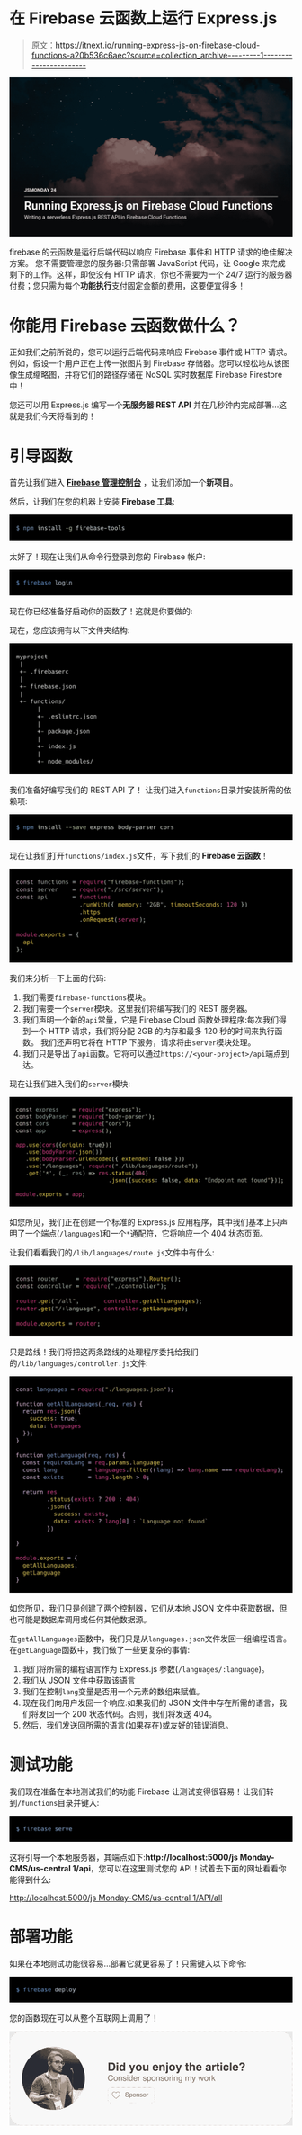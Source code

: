 # 在 Firebase 云函数上运行 Express.js

> 原文：<https://itnext.io/running-express-js-on-firebase-cloud-functions-a20b536c6aec?source=collection_archive---------1----------------------->

![](img/58e056956c82ab5f048c2e917300e1df.png)

firebase 的云函数是运行后端代码以响应 Firebase 事件和 HTTP 请求的绝佳解决方案。
您不需要管理您的服务器:只需部署 JavaScript 代码，让 Google 来完成剩下的工作。这样，即使没有 HTTP 请求，你也不需要为一个 24/7 运行的服务器付费；您只需为每个**功能执行**支付固定金额的费用，这要便宜得多！

# 你能用 Firebase 云函数做什么？

正如我们之前所说的，您可以运行后端代码来响应 Firebase 事件或 HTTP 请求。
例如，假设一个用户正在上传一张图片到 Firebase 存储器。您可以轻松地从该图像生成缩略图，并将它们的路径存储在 NoSQL 实时数据库 Firebase Firestore 中！

您还可以用 Express.js 编写一个**无服务器 REST API** 并在几秒钟内完成部署…这就是我们今天将看到的！

# 引导函数

首先让我们进入 [**Firebase 管理控制台**](https://console.firebase.google.com/u/0/) ，让我们添加一个**新项目**。

然后，让我们在您的机器上安装 **Firebase 工具**:

![](img/2037e9d900481512a4980516e873ee74.png)

太好了！现在让我们从命令行登录到您的 Firebase 帐户:

![](img/b2535c184d3e67803efe54ae5ecd8c54.png)

现在你已经准备好启动你的函数了！这就是你要做的:

现在，您应该拥有以下文件夹结构:

![](img/a66bb26953adc56d7dc7ea78828067bc.png)

我们准备好编写我们的 REST API 了！
让我们进入`functions`目录并安装所需的依赖项:

![](img/4c35d2ab513b453ed1bdbf218b0c8ea0.png)

现在让我们打开`functions/index.js`文件，写下我们的 **Firebase 云函数**！

![](img/1482d9b8ea29a48d1efaf4dbd863a4bb.png)

我们来分析一下上面的代码:

1.  我们需要`firebase-functions`模块。
2.  我们需要一个`server`模块。这里我们将编写我们的 REST 服务器。
3.  我们声明一个新的`api`常量，它是 Firebase Cloud 函数处理程序:每次我们得到一个 HTTP 请求，我们将分配 2GB 的内存和最多 120 秒的时间来执行函数。
    我们还声明它将在 HTTP 下服务，请求将由`server`模块处理。
4.  我们只是导出了`api`函数。它将可以通过`https://<your-project>/api`端点到达。

现在让我们进入我们的`server`模块:

![](img/866602c31573b2712979db6e117ce00d.png)

如您所见，我们正在创建一个标准的 Express.js 应用程序，其中我们基本上只声明了一个端点(`/languages`)和一个`*`通配符，它将响应一个 404 状态页面。

让我们看看我们的`/lib/languages/route.js`文件中有什么:

![](img/1f278368117a1b2bffebae20899e85c9.png)

只是路线！我们将把这两条路线的处理程序委托给我们的`/lib/languages/controller.js`文件:

![](img/64e470d1dcac8239c543d4b54e495f5a.png)

如您所见，我们只是创建了两个控制器，它们从本地 JSON 文件中获取数据，但也可能是数据库调用或任何其他数据源。

在`getAllLanguages`函数中，我们只是从`languages.json`文件发回一组编程语言。
在`getLanguage`函数中，我们做了一些更复杂的事情:

1.  我们将所需的编程语言作为 Express.js 参数(`/languages/:language`)。
2.  我们从 JSON 文件中获取该语言
3.  我们在控制`lang`变量是否用一个元素的数组来赋值。
4.  现在我们向用户发回一个响应:如果我们的 JSON 文件中存在所需的语言，我们将发回一个 200 状态代码。否则，我们将发送 404。
5.  然后，我们发送回所需的语言(如果存在)或友好的错误消息。

# 测试功能

我们现在准备在本地测试我们的功能 Firebase 让测试变得很容易！让我们转到`/functions`目录并键入:

![](img/0029378dea549067e86eb0f36dbc8b43.png)

这将引导一个本地服务器，其端点如下:**http://localhost:5000/js Monday-CMS/us-central 1/api**，您可以在这里测试您的 API！试着去下面的网址看看你能得到什么:

[http://localhost:5000/js Monday-CMS/us-central 1/API/all](http://localhost:5000/jsmonday-cms/us-central1/api/all)

# 部署功能

如果在本地测试功能很容易…部署它就更容易了！只需键入以下命令:

![](img/a704e29cbbb2c66471c4f69b8503a328.png)

您的函数现在可以从整个互联网上调用了！

[![](img/e05f00ed2cddfd2907284cb397168c3d.png)](https://github.com/sponsors/micheleriva)